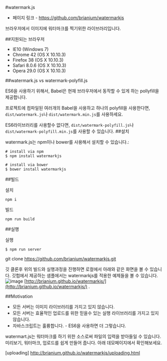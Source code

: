 #watermark.js 

- 페이지 링크 - https://github.com/brianium/watermarkjs

브라우저에서 이미지에 워터마크를 찍기위한 라이브러리입니다.

##지원되는 브라우저

* IE10 (Windows 7)
* Chrome 42 (OS X 10.10.3)
* Firefox 38 (OS X 10.10.3)
* Safari 8.0.6 (OS X 10.10.3)
* Opera 29.0 (OS X 10.10.3)

##watermark.js vs watermark-polyfill.js

ES6을 사용하기 위해서, Babel은 현재 브라우저에서 동작할 수 있게 하는 pollyfill을 제공합니다.

프로젝트에 컴파일된 여러개의 Babel을 사용하고 하나의 polyfill을 사용한다면, `dist/watermark.js`나 `dist/watermark.min.js`를 사용하세요.

ES6라이브러리를 사용할수 없다면, `dist/watermark-polyfill.js`나 `dist/watermark-polyfill.min.js`를 사용할 수 있습니다. 
##설치

watermark.js는 npm이나 bower를 사용해서 설치할 수 있습니다.:

```
# install via npm
$ npm install watermarkjs

# install via bower
$ bower install watermarkjs
```

##빌드

설치
```
npm i
```

빌드
```
npm run build
```

##실행

실행

```
$ npm run server
```

git clone https://github.com/brianium/watermarkjs.git

깃 클론후 위의 빌드와 실행과정을 진행하면 로컬에서 아래와 같은 화면을 볼 수 있습니다.
깃헙에서 제공하는 샘플에서는 watermarkjs를 적용한 예제들을 볼 수 있습니다.
![image](https://raw.githubusercontent.com/TeamSEGO/github-trend-kr/master/img/015-16.PNG)
[http://brianium.github.io/watermarkjs/](http://brianium.github.io/watermarkjs/)
.

##Motivation

* 모든 서버는 이미지 라이브러리를 가지고 있지 않습니다.
* 모든 서버는 효율적인 업로드를 위한 믿을수 있는 실행 라이브러리를 가지고 있지 않습니다.
* 자바스크립트는 훌륭합니다. - ES6을 사용하면 더 그렇습니다.

watermart.js는 워터마크를 하기 위한 소스로써 파일의 입력을 받아들일 수 있습니다.  미리보기, 워터마크, 업로드를 쉽게 만들어 줍니다. 아래 데모페이지에서 확인해보세요.
 
[uploading] http://brianium.github.io/watermarkjs/uploading.html

